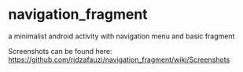 # navigation_fragment
a minimalist android activity with navigation menu and basic fragment

Screenshots can be found here: https://github.com/ridzafauzi/navigation_fragment/wiki/Screenshots
